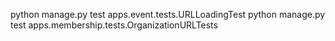 
python manage.py test apps.event.tests.URLLoadingTest
python manage.py test apps.membership.tests.OrganizationURLTests
